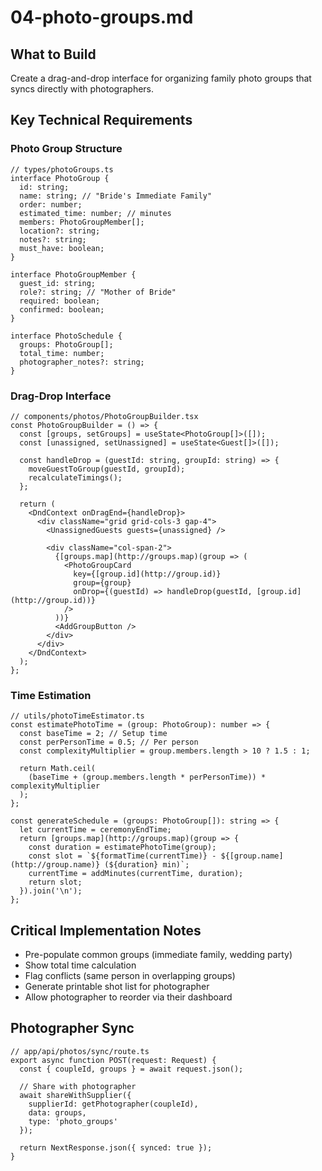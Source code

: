 # 04-photo-groups.md

## What to Build

Create a drag-and-drop interface for organizing family photo groups that syncs directly with photographers.

## Key Technical Requirements

### Photo Group Structure

```
// types/photoGroups.ts
interface PhotoGroup {
  id: string;
  name: string; // "Bride's Immediate Family"
  order: number;
  estimated_time: number; // minutes
  members: PhotoGroupMember[];
  location?: string;
  notes?: string;
  must_have: boolean;
}

interface PhotoGroupMember {
  guest_id: string;
  role?: string; // "Mother of Bride"
  required: boolean;
  confirmed: boolean;
}

interface PhotoSchedule {
  groups: PhotoGroup[];
  total_time: number;
  photographer_notes?: string;
}
```

### Drag-Drop Interface

```
// components/photos/PhotoGroupBuilder.tsx
const PhotoGroupBuilder = () => {
  const [groups, setGroups] = useState<PhotoGroup[]>([]);
  const [unassigned, setUnassigned] = useState<Guest[]>([]);
  
  const handleDrop = (guestId: string, groupId: string) => {
    moveGuestToGroup(guestId, groupId);
    recalculateTimings();
  };
  
  return (
    <DndContext onDragEnd={handleDrop}>
      <div className="grid grid-cols-3 gap-4">
        <UnassignedGuests guests={unassigned} />
        
        <div className="col-span-2">
          {[groups.map](http://groups.map)(group => (
            <PhotoGroupCard 
              key={[group.id](http://group.id)}
              group={group}
              onDrop={(guestId) => handleDrop(guestId, [group.id](http://group.id))}
            />
          ))}
          <AddGroupButton />
        </div>
      </div>
    </DndContext>
  );
};
```

### Time Estimation

```
// utils/photoTimeEstimator.ts
const estimatePhotoTime = (group: PhotoGroup): number => {
  const baseTime = 2; // Setup time
  const perPersonTime = 0.5; // Per person
  const complexityMultiplier = group.members.length > 10 ? 1.5 : 1;
  
  return Math.ceil(
    (baseTime + (group.members.length * perPersonTime)) * complexityMultiplier
  );
};

const generateSchedule = (groups: PhotoGroup[]): string => {
  let currentTime = ceremonyEndTime;
  return [groups.map](http://groups.map)(group => {
    const duration = estimatePhotoTime(group);
    const slot = `${formatTime(currentTime)} - ${[group.name](http://group.name)} (${duration} min)`;
    currentTime = addMinutes(currentTime, duration);
    return slot;
  }).join('\n');
};
```

## Critical Implementation Notes

- Pre-populate common groups (immediate family, wedding party)
- Show total time calculation
- Flag conflicts (same person in overlapping groups)
- Generate printable shot list for photographer
- Allow photographer to reorder via their dashboard

## Photographer Sync

```
// app/api/photos/sync/route.ts
export async function POST(request: Request) {
  const { coupleId, groups } = await request.json();
  
  // Share with photographer
  await shareWithSupplier({
    supplierId: getPhotographer(coupleId),
    data: groups,
    type: 'photo_groups'
  });
  
  return NextResponse.json({ synced: true });
}
```